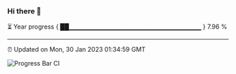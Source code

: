 ### Hi there 👋

⏳ Year progress { ██▁▁▁▁▁▁▁▁▁▁▁▁▁▁▁▁▁▁▁▁▁▁▁▁▁▁▁▁ } 7.96 %

---

⏰ Updated on Mon, 30 Jan 2023 01:34:59 GMT

![Progress Bar CI](https://github.com/ZhaoGui/ZhaoGui/workflows/Progress%20Bar%20CI/badge.svg)
